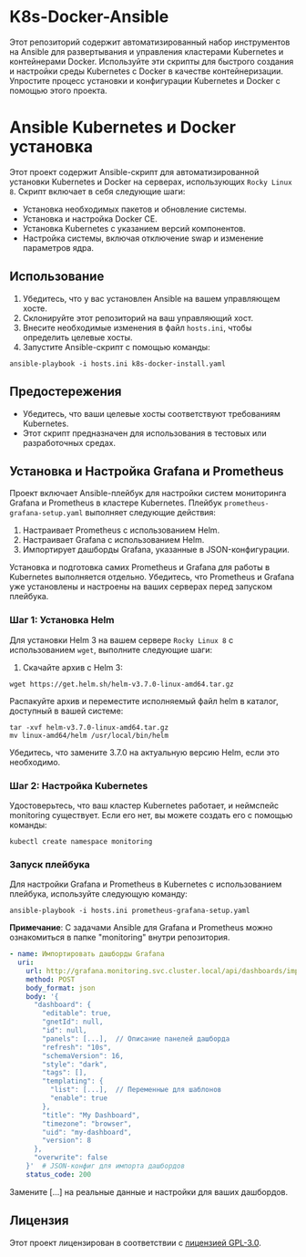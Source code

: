 # K8s-Docker-Ansible
Этот репозиторий содержит автоматизированный набор инструментов на Ansible для развертывания и управления кластерами Kubernetes и контейнерами Docker. Используйте эти скрипты для быстрого создания и настройки среды Kubernetes с Docker в качестве контейнеризации. Упростите процесс установки и конфигурации Kubernetes и Docker с помощью этого проекта.

# Ansible Kubernetes и Docker установка

Этот проект содержит Ansible-скрипт для автоматизированной установки Kubernetes и Docker на серверах, использующих `Rocky Linux 8`. Скрипт включает в себя следующие шаги:

- Установка необходимых пакетов и обновление системы.
- Установка и настройка Docker CE.
- Установка Kubernetes с указанием версий компонентов.
- Настройка системы, включая отключение swap и изменение параметров ядра.

## Использование

1. Убедитесь, что у вас установлен Ansible на вашем управляющем хосте.
2. Склонируйте этот репозиторий на ваш управляющий хост.
3. Внесите необходимые изменения в файл `hosts.ini`, чтобы определить целевые хосты.
4. Запустите Ansible-скрипт с помощью команды:
```
ansible-playbook -i hosts.ini k8s-docker-install.yaml
```
## Предостережения

- Убедитесь, что ваши целевые хосты соответствуют требованиям Kubernetes.
- Этот скрипт предназначен для использования в тестовых или разработочных средах.


## Установка и Настройка Grafana и Prometheus

Проект включает Ansible-плейбук для настройки систем мониторинга Grafana и Prometheus в кластере Kubernetes. Плейбук `prometheus-grafana-setup.yaml` выполняет следующие действия:

1. Настраивает Prometheus с использованием Helm.
2. Настраивает Grafana с использованием Helm.
3. Импортирует дашборды Grafana, указанные в JSON-конфигурации.

Установка и подготовка самих Prometheus и Grafana для работы в Kubernetes выполняется отдельно. Убедитесь, что Prometheus и Grafana уже установлены и настроены на ваших серверах перед запуском плейбука.

### Шаг 1: Установка Helm

Для установки Helm 3 на вашем сервере `Rocky Linux 8` с использованием `wget`, выполните следующие шаги:

1. Скачайте архив с Helm 3:

```
wget https://get.helm.sh/helm-v3.7.0-linux-amd64.tar.gz
```

Распакуйте архив и переместите исполняемый файл helm в каталог, доступный в вашей системе:
```
tar -xvf helm-v3.7.0-linux-amd64.tar.gz
mv linux-amd64/helm /usr/local/bin/helm
```
Убедитесь, что замените 3.7.0 на актуальную версию Helm, если это необходимо.

### Шаг 2: Настройка Kubernetes
Удостоверьтесь, что ваш кластер Kubernetes работает, и неймспейс monitoring существует. Если его нет, вы можете создать его с помощью команды:
```
kubectl create namespace monitoring
```

### Запуск плейбука
Для настройки Grafana и Prometheus в Kubernetes с использованием плейбука, используйте следующую команду:
```
ansible-playbook -i hosts.ini prometheus-grafana-setup.yaml
```

**Примечание**: С задачами Ansible для Grafana и Prometheus можно ознакомиться в папке "monitoring" внутри репозитория.

```yaml
- name: Импортировать дашборды Grafana
  uri:
    url: http://grafana.monitoring.svc.cluster.local/api/dashboards/import
    method: POST
    body_format: json
    body: '{
      "dashboard": {
        "editable": true,
        "gnetId": null,
        "id": null,
        "panels": [...],  // Описание панелей дашборда
        "refresh": "10s",
        "schemaVersion": 16,
        "style": "dark",
        "tags": [],
        "templating": {
          "list": [...],  // Переменные для шаблонов
          "enable": true
        },
        "title": "My Dashboard",
        "timezone": "browser",
        "uid": "my-dashboard",
        "version": 8
      },
      "overwrite": false
    }'  # JSON-конфиг для импорта дашбордов
    status_code: 200
```

Замените [...] на реальные данные и настройки для ваших дашбордов.

## Лицензия

Этот проект лицензирован в соответствии с [лицензией GPL-3.0](LICENSE).

